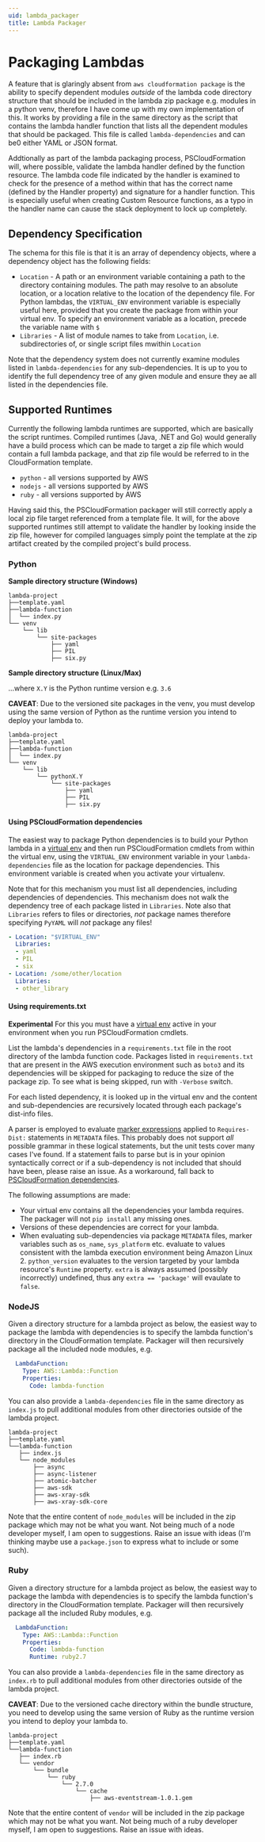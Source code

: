 ```yaml
---
uid: lambda_packager
title: Lambda Packager
---
```

# Packaging Lambdas

A feature that is glaringly absent from `aws cloudformation package` is the ability to specify dependent modules *outside* of the lambda code directory structure that should be included in the lambda zip package e.g. modules in a python venv, therefore I have come up with my own implementation of this. It works by providing a file in the same directory as the script that contains the lambda handler function that lists all the dependent modules that should be packaged. This file is called `lambda-dependencies` and can be0 either YAML or JSON format.

Addtionally as part of the lambda packaging process, PSCloudFormation will, where possible, validate the lambda handler defined by the function resource. The lambda code file indicated by the handler is examined to check for the presence of a method within that has the correct name (defined by the Handler property) and signature for a handler function. This is especially useful when creating Custom Resource functions, as a typo in the handler name can cause the stack deployment to lock up completely.

## Dependency Specification

The schema for this file is that it is an array of dependency objects, where a dependency object has the following fields:

* `Location` - A path or an environment variable containing a path to the directory containing modules. The path may resolve to an absolute location, or a location relative to the location of the dependency file. For Python lambdas, the `VIRTUAL_ENV` environment variable is especially useful here, provided that you create the package from within your virtual env. To specify an environment variable as a location, precede the variable name with `$`
* `Libraries` - A list of module names to take from `Location`, i.e. subdirectories of, or single script files mwithin `Location`

Note that the dependency system does not currently examine modules listed in `lambda-dependencies` for any sub-dependencies. It is up to you to identify the full dependency tree of any given module and ensure they ae all listed in the dependencies file.

## Supported Runtimes

Currently the following lambda runtimes are supported, which are basically the script runtimes. Compiled runtimes (Java, .NET and Go) would generally have a build process which can be made to target a zip file which would contain a full lambda package, and that zip file would be referred to in the CloudFormation template.

* `python` - all versions supported by AWS
* `nodejs` - all versions supported by AWS
* `ruby` - all versions supported by AWS

Having said this, the PSCloudFormation packager will still correctly apply a local zip file target referenced from a template file. It will, for the above supported runtimes still attempt to validate the handler by looking inside the zip file, however for compiled languages simply point the template at the zip artifact created by the compiled project's build process.

### Python

**Sample directory structure (Windows)**

```
lambda-project
├──template.yaml
├──lambda-function
│  └── index.py
└── venv
    └── lib
        └── site-packages
            ├── yaml
            ├── PIL
            ├── six.py
```

**Sample directory structure (Linux/Max)**

...where `X.Y` is the Python runtime version e.g. `3.6`

**CAVEAT**: Due to the versioned site packages in the venv, you must develop using the same version of Python as the runtime version you intend to deploy your lambda to.

```
lambda-project
├──template.yaml
├──lambda-function
│  └── index.py
└── venv
    └── lib
        └── pythonX.Y
            └── site-packages
                ├── yaml
                ├── PIL
                ├── six.py
```

#### Using PSCloudFormation dependencies

The easiest way to package Python dependencies is to build your Python lambda in a [virtual env](https://docs.python.org/3/library/venv.html) and then run PSCloudFormation cmdlets from within the virtual env, using the `VIRTUAL_ENV` environment variable in your `lambda-dependencies` file as the location for package dependencies. This environment variable is created when you activate your virtualenv.

Note that for this mechanism you must list all dependencies, including dependencies of dependencies. This mechanism does not walk the dependency tree of each package listed in `Libraries`. Note also that `Libraries` refers to files or directories, _not_ package names therefore specifying `PyYAML` will _not_ package any files!

```yaml
- Location: "$VIRTUAL_ENV"
  Libraries:
  - yaml
  - PIL
  - six
- Location: /some/other/location
  Libraries:
  - other_library
```

#### Using requirements.txt

**Experimental** For this you must have a [virtual env](https://docs.python.org/3/library/venv.html) active in your environment when you run PSCloudFormation cmdlets.

List the lambda's dependencies in a `requirements.txt` file in the root directory of the lambda function code. Packages listed in `requirements.txt` that are present in the AWS execution environment such as `boto3` and its dependencies will be skipped for packaging to reduce the size of the package zip. To see what is being skipped, run with `-Verbose` switch.

For each listed dependency, it is looked up in the virtual env and the content and sub-dependencies are recursively located through each package's dist-info files.

A parser is employed to evaluate [marker expressions](https://www.python.org/dev/peps/pep-0508/#environment-markers) applied to `Requires-Dist:` statements in `METADATA` files. This probably does not support _all_ possible grammar in these logical statements, but the unit tests cover many cases I've found. If a statement fails to parse but is in your opinion syntactically correct or if a sub-dependency is not included that should have been, please raise an issue. As a workaround, fall back to [PSCloudFormation dependencies](#using-pscloudformation-dependencies).

The following assumptions are made:

* Your virtual env contains all the dependencies your lambda requires. The packager will not `pip install` any missing ones.
* Versions of these dependencies are correct for your lambda.
* When evaluating sub-dependencies via package `METADATA` files, marker variables such as `os_name`, `sys_platform` etc. evaluate to values consistent with the lambda execution environment being Amazon Linux 2. `python_version` evaluates to the version targeted by your lambda resource's `Runtime` property. `extra` is always assumed (possibly incorrectly) undefined, thus any `extra == 'package'` will evaulate to `false`.

### NodeJS

Given a directory structure for a lambda project as below, the easiest way to package the lambda with dependencies is to specify the lambda function's directory in the CloudFormation template. Packager will then recursively package all the included node modules, e.g.

```yaml
  LambdaFunction:
    Type: AWS::Lambda::Function
    Properties:
      Code: lambda-function
```

You can also provide a `lambda-dependencies` file in the same directory as `index.js` to pull additional modules from other directories outside of the lambda project.

```
lambda-project
├──template.yaml
└──lambda-function
   ├── index.js
   └── node_modules
       ├── async
       ├── async-listener
       ├── atomic-batcher
       ├── aws-sdk
       ├── aws-xray-sdk
       ├── aws-xray-sdk-core
```

Note that the entire content of `node_modules` will be included in the zip package which may not be what you want. Not being much of a node developer myself, I am open to suggestions. Raise an issue with ideas (I'm thinking maybe use a `package.json` to express what to include or some such).

### Ruby

Given a directory structure for a lambda project as below, the easiest way to package the lambda with dependencies is to specify the lambda function's directory in the CloudFormation template. Packager will then recursively package all the included Ruby modules, e.g.

```yaml
  LambdaFunction:
    Type: AWS::Lambda::Function
    Properties:
      Code: lambda-function
      Runtime: ruby2.7
```

You can also provide a `lambda-dependencies` file in the same directory as `index.rb` to pull additional modules from other directories outside of the lambda project.

**CAVEAT**: Due to the versioned cache directory within the bundle structure, you need to develop using the same version of Ruby as the runtime version you intend to deploy your lambda to.

```
lambda-project
├──template.yaml
└──lambda-function
   ├── index.rb
   └── vendor
       └── bundle
           └── ruby
               └── 2.7.0
                   └── cache
                       ├── aws-eventstream-1.0.1.gem
```

Note that the entire content of `vendor` will be included in the zip package which may not be what you want. Not being much of a ruby developer myself, I am open to suggestions. Raise an issue with ideas.

